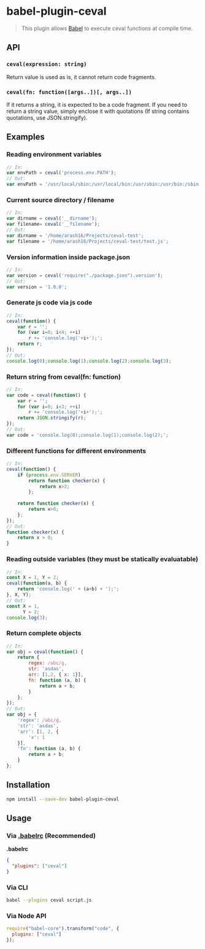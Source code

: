 # babel-plugin-ceval

> This plugin allows [Babel](https://babeljs.io) to execute ceval functions at compile time.

## API

### `ceval(expression: string)`

Return value is used as is, it cannot return code fragments.

### `ceval(fn: function([args..])[, args..])`

If it returns a string, it is expected to be a code fragment. If you need to return
a string value, simply enclose it with quotations (If string contains quotations, use JSON.stringify).

## Examples

### Reading environment variables

```javascript
// In:
var envPath = ceval('process.env.PATH');
// Out:
var envPath = '/usr/local/sbin:/usr/local/bin:/usr/sbin:/usr/bin:/sbin:/bin:/usr/games:/usr/local/games';
```

### Current source directory / filename

```javascript
// In:
var dirname = ceval('__dirname');
var filename= ceval('__filename');
// Out:
var dirname = '/home/arash16/Projects/ceval-test';
var filename = '/home/arash16/Projects/ceval-test/test.js';
```

### Version information inside package.json

```javascript
// In:
var version = ceval('require("./package.json").version');
// Out:
var version = '1.0.0';
```

### Generate js code via js code

```javascript
// In:
ceval(function() {
	var r = '';
	for (var i=0; i<4; ++i)
		r += 'console.log('+i+');';
	return r;
});
// Out:
console.log(0);console.log(1);console.log(2);console.log(3);
```

### Return string from ceval(fn: function)

```javascript
// In:
var code = ceval(function() {
	var r = '';
	for (var i=0; i<3; ++i)
		r += 'console.log('+i+');';
	return JSON.stringify(r);
});
// Out:
var code = 'console.log(0);console.log(1);console.log(2);';
```

### Different functions for different environments

```javascript
// In:
ceval(function() {
	if (process.env.SERVER)
		return function checker(x) { 
			return x>2; 
		};
	
	return function checker(x) { 
		return x>0; 
	};
});
// Out:
function checker(x) {
	return x > 0;
}
```

### Reading outside variables (they must be statically evaluatable)

```javascript
// In:
const X = 1, Y = 2;
ceval(function(a, b) {
	return 'console.log(' + (a+b) + ');';
}, X, Y);
// Out:
const X = 1,
      Y = 2;
console.log(3);
```

### Return complete objects

```javascript
// In:
var obj = ceval(function() {
	return {
		regex: /abc/g,
		str: 'asdas',
		arr: [1,2, { x: 1}],
		fn: function (a, b) {
			return a + b;
		}
	};
});
// Out:
var obj = {
	'regex': /abc/g,
	'str': 'asdas',
	'arr': [1, 2, {
		'x': 1
	}],
	'fn': function (a, b) {
		return a + b;
	}
};
```

## Installation

```sh
npm install --save-dev babel-plugin-ceval
```

## Usage

### Via [.babelrc](http://babeljs.io/docs/usage/babelrc/) (Recommended)

**.babelrc**

```json
{
  "plugins": ["ceval"]
}
```

### Via CLI

```sh
babel --plugins ceval script.js
```

### Via Node API

```javascript
require("babel-core").transform("code", {
  plugins: ["ceval"]
});
```
